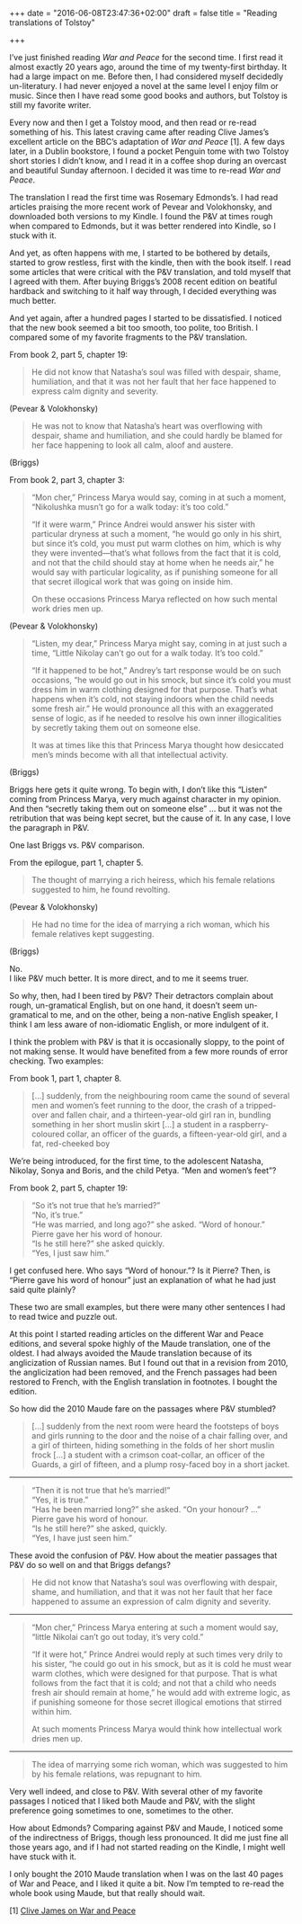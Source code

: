 +++
date = "2016-06-08T23:47:36+02:00"
draft = false
title = "Reading translations of Tolstoy"

+++

I’ve just finished reading *War and Peace* for the second time. I first read it
almost exactly 20 years ago, around the time of my twenty-first birthday. It had
a large impact on me. Before then, I had considered myself decidedly
un-literatury. I had never enjoyed a novel at the same level I enjoy film or
music. Since then I have read some good books and authors, but Tolstoy is still
my favorite writer.

Every now and then I get a Tolstoy mood, and then read or re-read something of
his. This latest craving came after reading Clive James’s excellent article on
the BBC’s adaptation of *War and Peace* [1]. A few days later, in a Dublin
bookstore, I found a pocket Penguin tome with two Tolstoy short stories I didn’t
know, and I read it in a coffee shop during an overcast and beautiful Sunday
afternoon. I decided it was time to re-read *War and Peace*.

The translation I read the first time was Rosemary Edmonds’s. I had read
articles praising the more recent work of Pevear and Volokhonsky, and downloaded
both versions to my Kindle. I found the P&V at times rough when compared to
Edmonds, but it was better rendered into Kindle, so I stuck with it.

And yet, as often happens with me, I started to be bothered by details, started
to grow restless, first with the kindle, then with the book itself. I read some
articles that were critical with the P&V translation, and told myself that I
agreed with them. After buying Briggs’s 2008 recent edition on beatiful hardback
and switching to it half way through, I decided everything was much better.

And yet again, after a hundred pages I started to be dissatisfied. I noticed
that the new book seemed a bit too smooth, too polite, too British. I compared
some of my favorite fragments to the P&V translation.

From book 2, part 5, chapter 19:

> He did not know that Natasha’s soul was filled with despair, shame,
> humiliation, and that it was not her fault that her face happened to express
> calm dignity and severity.

(Pevear & Volokhonsky)

> He was not to know that Natasha’s heart was overflowing with despair, shame
> and humiliation, and she could hardly be blamed for her face happening to look
> all calm, aloof and austere.

(Briggs)

From book 2, part 3, chapter 3:

> “Mon cher,” Princess Marya would say, coming in at such a moment, “Nikolushka
> musn’t go for a walk today: it’s too cold.”
>
> “If it were warm,” Prince Andrei would answer his sister with particular
> dryness at such a moment, “he would go only in his shirt, but since it’s cold,
> you must put warm clothes on him, which is why they were invented—that’s what
> follows from the fact that it is cold, and not that the child should stay at
> home when he needs air,” he would say with particular logicality, as if
> punishing someone for all that secret illogical work that was going on inside
> him.
>
> On these occasions Princess Marya reflected on how such mental work dries men
> up.

(Pevear & Volokhonsky)

> “Listen, my dear,” Princess Marya might say, coming in at just such a time,
> “Little Nikolay can’t go out for a walk today. It’s too cold.”
>
> “If it happened to be hot,” Andrey’s tart response would be on such occasions,
> “he would go out in his smock, but since it’s cold you must dress him in warm
> clothing designed for that purpose. That’s what happens when it’s cold, not
> staying indoors when the child needs some fresh air.” He would pronounce all
> this with an exaggerated sense of logic, as if he needed to resolve his own
> inner illogicalities by secretly taking them out on someone else.
>
> It was at times like this that Princess Marya thought how desiccated men’s
> minds become with all that intellectual activity.

(Briggs)

Briggs here gets it quite wrong. To begin with, I don’t like this “Listen”
coming from Princess Marya, very much against character in my opinion. And then
“secretly taking them out on someone else” … but it was not the retribution that
was being kept secret, but the cause of it. In any case, I love the paragraph in
P&V.

One last Briggs vs. P&V comparison.

From the epilogue, part 1, chapter 5.

> The thought of marrying a rich heiress, which his female relations suggested
> to him, he found revolting.

(Pevear & Volokhonsky)

> He had no time for the idea of marrying a rich woman, which his female
> relatives kept suggesting.

(Briggs)

No. \
I like P&V much better. It is more direct, and to me it seems truer.

So why, then, had I been tired by P&V? Their detractors complain about rough,
un-gramatical English, but on one hand, it doesn’t seem un-gramatical to me, and
on the other, being a non-native English speaker, I think I am less aware of
non-idiomatic English, or more indulgent of it.

I think the problem with P&V is that it is occasionally sloppy, to the point of
not making sense. It would have benefited from a few more rounds of error
checking. Two examples:

From book 1, part 1, chapter 8.

> […] suddenly, from the neighbouring room came the sound of several men and
> women’s feet running to the door, the crash of a tripped-over and fallen
> chair, and a thirteen-year-old girl ran in, bundling something in her short
> muslin skirt […] a student in a raspberry-coloured collar, an officer of the
> guards, a fifteen-year-old girl, and a fat, red-cheeked boy

We’re being introduced, for the first time, to the adolescent Natasha, Nikolay,
Sonya and Boris, and the child Petya. “Men and women’s feet”?

From book 2, part 5, chapter 19:

> “So it’s not true that he’s married?” \
> “No, it’s true.” \
> “He was married, and long ago?” she asked. “Word of honour.” \
> Pierre gave her his word of honour. \
> “Is he still here?” she asked quickly. \
> “Yes, I just saw him.”

I get confused here. Who says “Word of honour.”? Is it Pierre? Then, is “Pierre
gave his word of honour” just an explanation of what he had just said quite
plainly?

These two are small examples, but there were many other sentences I had to read
twice and puzzle out.

At this point I started reading articles on the different War and Peace
editions, and several spoke highly of the Maude translation, one of the oldest.
I had always avoided the Maude translation because of its anglicization of
Russian names. But I found out that in a revision from 2010, the anglicization
had been removed, and the French passages had been restored to French, with the
English translation in footnotes. I bought the edition.

So how did the 2010 Maude fare on the passages where P&V stumbled?

> […] suddenly from the next room were heard the footsteps of boys and girls
> running to the door and the noise of a chair falling over, and a girl of
> thirteen, hiding something in the folds of her short muslin frock […] a student
> with a crimson coat-collar, an officer of the Guards, a girl of fifteen, and a
> plump rosy-faced boy in a short jacket.

---

> “Then it is not true that he’s married!”\
> “Yes, it is true.”\
> “Has he been married long?” she asked. “On your honour? …”\
> Pierre gave his word of honour.\
> “Is he still here?” she asked, quickly.\
> “Yes, I have just seen him.”

These avoid the confusion of P&V. How about the meatier passages that P&V do so
well on and that Briggs defangs?

> He did not know that Natasha’s soul was overflowing with despair, shame, and
> humiliation, and that it was not her fault that her face happened to assume an
> expression of calm dignity and severity.

---

> “Mon cher,” Princess Marya entering at such a moment would say, “little
> Nikolai can’t go out today, it’s very cold.”
>
> “If it were hot,” Prince Andrei would reply at such times very drily to his
> sister, “he could go out in his smock, but as it is cold he must wear warm
> clothes, which were designed for that purpose. That is what follows from the
> fact that it is cold; and not that a child who needs fresh air should remain
> at home,” he would add with extreme logic, as if punishing someone for those
> secret illogical emotions that stirred within him.
>
> At such moments Princess Marya would think how intellectual work dries men up.

---

> The idea of marrying some rich woman, which was suggested to him by his female
> relations, was repugnant to him.

Very well indeed, and close to P&V. With several other of my favorite passages I
noticed that I liked both Maude and P&V, with the slight preference going
sometimes to one, sometimes to the other.

How about Edmonds? Comparing against P&V and Maude, I noticed some of the
indirectness of Briggs, though less pronounced. It did me just fine all those
years ago, and if I had not started reading on the Kindle, I might well have
stuck with it.

I only bought the 2010 Maude translation when I was on the last 40 pages of War
and Peace, and I liked it quite a bit. Now I’m tempted to re-read the whole book
using Maude, but that really should wait.

[1] [Clive James on War and Peace](https://www.theguardian.com/tv-and-radio/2016/feb/13/clive-james-bbc-war-and-peace-measure-up)
